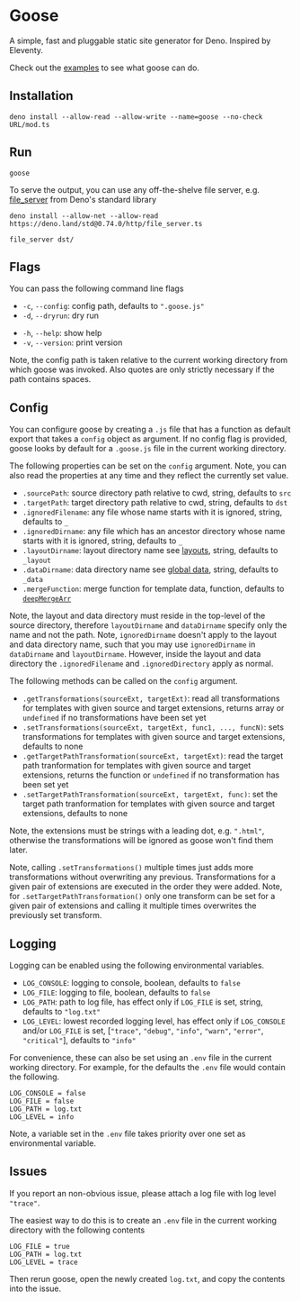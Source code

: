 # Goose

A simple, fast and pluggable static site generator for Deno. Inspired by Eleventy.

Check out the [examples](examples/) to see what goose can do.



## Installation

```console
deno install --allow-read --allow-write --name=goose --no-check URL/mod.ts
```



## Run

```console
goose
```

To serve the output, you can use any off-the-shelve file server, e.g. [file_server](https://deno.land/std/http/file_server.ts) from Deno's standard library

```console
deno install --allow-net --allow-read https://deno.land/std@0.74.0/http/file_server.ts

file_server dst/
```



## Flags

You can pass the following command line flags

- `-c`, `--config`: config path, defaults to `".goose.js"`
- `-d`, `--dryrun`: dry run
<!-- - `-b`, `--verbose`: log more
- `-q`, `--quiet`: log less -->
- `-h`, `--help`: show help
- `-v`, `--version`: print version

Note, the config path is taken relative to the current working directory from which goose was invoked. Also quotes are only strictly necessary if the path contains spaces.



## Config

You can configure goose by creating a `.js` file that has a function as default export that takes a `config` object as argument. If no config flag is provided, goose looks by default for a `.goose.js` file in the current working directory.

The following properties can be set on the `config` argument. Note, you can also read the properties at any time and they reflect the currently set value.

- `.sourcePath`: source directory path relative to cwd, string, defaults to `src`
- `.targetPath`: target directory path relative to cwd, string, defaults to `dst`
- `.ignoredFilename`: any file whose name starts with it is ignored, string, defaults to `_`
- `.ignoredDirname`: any file which has an ancestor directory whose name starts with it is ignored, string, defaults to `_`
- `.layoutDirname`: layout directory name see [layouts](), string, defaults to `_layout`
- `.dataDirname`: data directory name see [global data](), string, defaults to `_data`
- `.mergeFunction`: merge function for template data, function, defaults to [`deepMergeArr`]()
<!-- - `.incrementalBuild`: incremental build, boolean, defaults to `false` -->

Note, the layout and data directory must reside in the top-level of the source directory, therefore `layoutDirname` and `dataDirname` specify only the name and not the path. Note, `ignoredDirname` doesn't apply to the layout and data directory name, such that you may use `ignoredDirname` in `dataDirname` and `layoutDirname`. However, inside the layout and data directory the `.ignoredFilename` and `.ignoredDirectory` apply as normal.

The following methods can be called on the `config` argument.

- `.getTransformations(sourceExt, targetExt)`: read all transformations for templates with given source and target extensions, returns array or `undefined` if no transformations have been set yet
- `.setTransformations(sourceExt, targetExt, func1, ..., funcN)`: sets transformations for templates with given source and target extensions, defaults to none
- `.getTargetPathTransformation(sourceExt, targetExt)`: read the target path tranformation for templates with given source and target extensions, returns the function or `undefined` if no transformation has been set yet
- `.setTargetPathTransformation(sourceExt, targetExt, func)`: set the target path tranformation for templates with given source and target extensions, defaults to none

Note, the extensions must be strings with a leading dot, e.g. `".html"`, otherwise the transformations will be ignored as goose won't find them later.

Note, calling `.setTransformations()` multiple times just adds more transformations without overwriting any previous. Transformations for a given pair of extensions are executed in the order they were added. Note, for `.setTargetPathTransformation()` only one transform can be set for a given pair of extensions and calling it multiple times overwrites the previously set transform.



## Logging

Logging can be enabled using the following environmental variables.

- `LOG_CONSOLE`: logging to console, boolean, defaults to `false`
- `LOG_FILE`: logging to file, boolean, defaults to `false`
- `LOG_PATH`: path to log file, has effect only if `LOG_FILE` is set, string, defaults to `"log.txt"`
- `LOG_LEVEL`: lowest recorded logging level, has effect only if `LOG_CONSOLE` and/or `LOG_FILE` is set, [`"trace"`, `"debug"`, `"info"`, `"warn"`, `"error"`, `"critical"`], defaults to `"info"`

For convenience, these can also be set using an `.env` file in the current working directory. For example, for the defaults the `.env` file would contain the following.

```text
LOG_CONSOLE = false
LOG_FILE = false
LOG_PATH = log.txt
LOG_LEVEL = info
```

Note, a variable set in the `.env` file takes priority over one set as environmental variable.



## Issues

If you report an non-obvious issue, please attach a log file with log level `"trace"`.

The easiest way to do this is to create an `.env` file in the current working directory with the following contents

```text
LOG_FILE = true
LOG_PATH = log.txt
LOG_LEVEL = trace
```

Then rerun goose, open the newly created `log.txt`, and copy the contents into the issue.